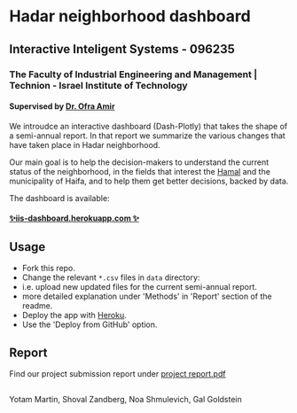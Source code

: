 # Hadar neighborhood dashboard
## Interactive Inteligent Systems - 096235
### The Faculty of Industrial Engineering and Management | Technion - Israel Institute of Technology
#### Supervised by [Dr. Ofra Amir]

We introudce an interactive dashboard (Dash-Plotly) that takes the shape of a semi-annual report. In that report we summarize the various changes that have taken place in Hadar neighborhood.

Our main goal is to help the decision-makers to understand the current status of the neighborhood, in the fields that interest the [Hamal](https://www.hamal.tech/ "Hamal") and the municipality of Haifa, and to help them get better decisions, backed by data.

The dashboard is available: 
#### [✨iis-dashboard.herokuapp.com ✨](https://iis-dashboard.herokuapp.com/ "iis-dashboard.herokuapp.com")

## Usage

- Fork this repo.
- Change the relevant `*.csv` files in `data` directory:
 - i.e. upload new updated files for the current semi-annual report.
 - more detailed explanation under 'Methods' in 'Report' section of the readme.
- Deploy the app with [Heroku](https://dashboard.heroku.com/apps "Heroku").
 - Use the 'Deploy from GitHub' option.

## Report

Find our project submission report under [project report.pdf](https://github.com/yotammarton/iis_dashboard/blob/main/project%20report.pdf)

## 

Yotam Martin, Shoval Zandberg, Noa Shmulevich, Gal Goldstein

[Dr. Ofra Amir]: <https://web.iem.technion.ac.il/site/academicstaff/ofra-amir>
